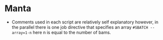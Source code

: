 # Manta

* Comments used in each script are relatively self explanatory however, in the parallel there is one job directive that specifies an array `#SBATCH --array=1-n` here n is equal to the number of bams.
